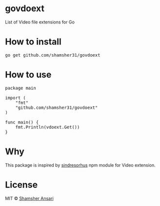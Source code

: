 # govdoext
List of Video file extensions for Go

# How to install
<pre>
go get github.com/shamsher31/govdoext
</pre>

# How to use
<pre>
package main

import (
	"fmt"
	"github.com/shamsher31/govdoext"
)

func main() {
	fmt.Println(vdoext.Get())
}
</pre>

# Why
This package is inspired by [sindresorhus](https://www.npmjs.com/package/video-extensions) npm module for Video extension.

# License
MIT © [Shamsher Ansari](https://github.com/shamsher31)
